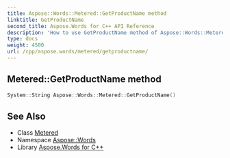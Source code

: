 ```yaml
---
title: Aspose::Words::Metered::GetProductName method
linktitle: GetProductName
second_title: Aspose.Words for C++ API Reference
description: 'How to use GetProductName method of Aspose::Words::Metered class in C++.'
type: docs
weight: 4500
url: /cpp/aspose.words/metered/getproductname/
---
```

## Metered::GetProductName method




```cpp
System::String Aspose::Words::Metered::GetProductName()
```

## See Also

* Class [Metered](../)
* Namespace [Aspose::Words](../../)
* Library [Aspose.Words for C++](../../../)
